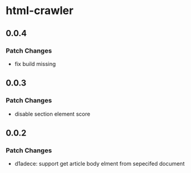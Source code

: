 # html-crawler

## 0.0.4

### Patch Changes

- fix build missing

## 0.0.3

### Patch Changes

- disable section element score

## 0.0.2

### Patch Changes

- d1adece: support get article body elment from sepecifed document
